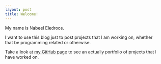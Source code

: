 ```yaml
---
layout: post
title: Welcome!
---
```


My name is Nabeel Eledroos.

I want to use this blog just to post projects that I am working on, whether that be programming related or otherwise.

Take a look at [my GitHub page](https://github.com/nabeel-eledroos) to see an actually portfolio of projects that I have worked on.